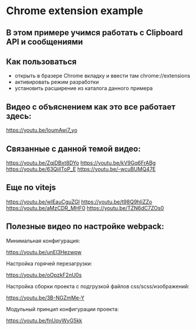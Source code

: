 # Chrome extension example

## **В этом примере учимся работать с Clipboard API и сообщениями**


## Как пользоваться

- открыть в бразере Chrome вкладку и ввести там chrome://extensions
- активировать режим разработки
- установить расширение из каталога данного примера


## Видео с объяснением как это все работает здесь:
https://youtu.be/loumAwi7_yo

## Связанные с данной темой видео:

https://youtu.be/ZqjDBxt8DYo
https://youtu.be/kV9Gq6FrABg
https://youtu.be/63QjiIToP_E
https://youtu.be/-wcuBUMQ47E

## Еще по vitejs

https://youtu.be/wIEauCguZGI
https://youtu.be/t98Q9hliZZo
https://youtu.be/aMzCDR_MHF0
https://youtu.be/TZN6dC7ZOs0


## Полезные видео по настройке webpack:


Минимальная конфигурация:

https://youtu.be/unEl3Hezwpw

Настройка горячей перезагрузки:

https://youtu.be/oOpzkF2nU0s

Настройка сборки проекта с подгрузкой файлов css/scss/изображений:

https://youtu.be/3B-NGZmMe-Y

Модульный принцип конфигурации проекта:

https://youtu.be/fnUqyWyG5kk




